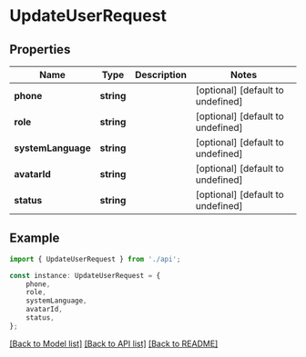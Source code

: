 # UpdateUserRequest


## Properties

Name | Type | Description | Notes
------------ | ------------- | ------------- | -------------
**phone** | **string** |  | [optional] [default to undefined]
**role** | **string** |  | [optional] [default to undefined]
**systemLanguage** | **string** |  | [optional] [default to undefined]
**avatarId** | **string** |  | [optional] [default to undefined]
**status** | **string** |  | [optional] [default to undefined]

## Example

```typescript
import { UpdateUserRequest } from './api';

const instance: UpdateUserRequest = {
    phone,
    role,
    systemLanguage,
    avatarId,
    status,
};
```

[[Back to Model list]](../README.md#documentation-for-models) [[Back to API list]](../README.md#documentation-for-api-endpoints) [[Back to README]](../README.md)

